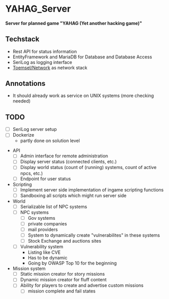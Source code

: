 # YAHAG_Server
#### Server for planned game "YAHAG (Yet another hacking game)"

## Techstack
 * Rest API for status information
 * EntityFramework and MariaDB for Database and Database Access
 * SeriLog as logging interface
 * [Toemsel/Network](https://github.com/Toemsel/Network) as network stack

## Annotations
+ It should already work as service on UNIX systems (more checking needed)

## TODO
+ [ ] SeriLog server setup
+ [ ] Dockerize
  + partly done on solution level

+ API
  + [ ] Admin interface for remote administration
  + [ ] Display server status (connected clients, etc.)
  + [ ] Display world status (count of (running) systems, count of active npcs, etc.)
  + [ ] Endpoint for user status

+ Scripting
  + [ ] Implement server side implementation of ingame scripting functions
  + [ ] Sandboxing all scripts which might run server side

+ World
  + [ ] Serializable list of NPC systems
  + [ ] NPC systems
    + [ ] Gov systems
    + [ ] private companies
    + [ ] mail providers
    + [ ] System to dynamically create "vulnerabilites" in these systems
    + [ ] Stock Exchange and auctions sites
  + [ ] Vulnerability system
    + Listing like CVE
    + Has to be dynamic
    + Going by OWASP Top 10 for the beginning
  
+ Mission system
  + [ ] Static mission creator for story missions
  + [ ] Dynamic mission creator for fluff content
  + [ ] Ability for players to create and advertise custom missions
    + [ ] mission complete and fail states